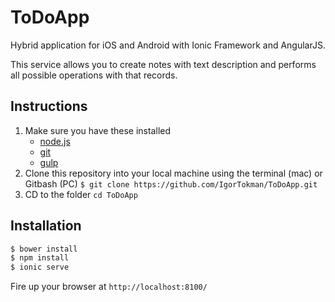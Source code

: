 # ToDoApp

Hybrid application for iOS and Android with Ionic Framework and AngularJS.

This service allows you to create notes with text description and performs all possible operations with that records.


## Instructions

1. Make sure you have these installed
	- [node.js](http://nodejs.org/)
	- [git](http://git-scm.com/)
 	- [gulp](http://gulpjs.com/)
2. Clone this repository into your local machine using the terminal (mac) or Gitbash (PC)
`$ git clone https://github.com/IgorTokman/ToDoApp.git`
3. CD to the folder `cd ToDoApp`

Installation
------------

```sh
$ bower install
$ npm install
$ ionic serve
```

Fire up your browser at `http://localhost:8100/`